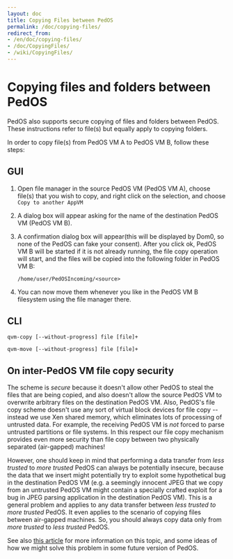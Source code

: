 ```yaml
---
layout: doc
title: Copying Files between PedOS
permalink: /doc/copying-files/
redirect_from:
- /en/doc/copying-files/
- /doc/CopyingFiles/
- /wiki/CopyingFiles/
---
```


Copying files and folders between PedOS
=============================

PedOS also supports secure copying of files and folders between PedOS.
These instructions refer to file(s) but equally apply to copying folders.

In order to copy file(s) from PedOS VM A to PedOS VM B, follow these steps:

GUI
---

1. Open file manager in the source PedOS VM (PedOS VM A), choose file(s) that you wish to copy, and right click on the selection, and choose `Copy to another AppVM`

2. A dialog box will appear asking for the name of the destination PedOS VM (PedOS VM B). 

3. A confirmation dialog box will appear(this will be displayed by Dom0, so none of the PedOS can fake your consent).
   After you click ok, PedOS VM B will be started if it is not already running, the file copy operation will start, and the files will be copied into the following folder in PedOS VM B:

   `/home/user/PedOSIncoming/<source>`

4. You can now move them whenever you like in the PedOS VM B filesystem using the file manager there.


CLI
---

```
qvm-copy [--without-progress] file [file]+
```

```
qvm-move [--without-progress] file [file]+
```


On inter-PedOS VM file copy security
----------------------------------

The scheme is *secure* because it doesn't allow other PedOS to steal the files that are being copied, and also doesn't allow the source PedOS VM to overwrite arbitrary files on the destination PedOS VM.
Also, PedOS's file copy scheme doesn't use any sort of virtual block devices for file copy -- instead we use Xen shared memory, which eliminates lots of processing of untrusted data.
For example, the receiving PedOS VM is *not* forced to parse untrusted partitions or file systems.
In this respect our file copy mechanism provides even more security than file copy between two physically separated (air-gapped) machines!

However, one should keep in mind that performing a data transfer from *less trusted* to *more trusted* PedOS can always be potentially insecure, because the data that we insert might potentially try to exploit some hypothetical bug in the destination PedOS VM (e.g. a seemingly innocent JPEG that we copy from an untrusted PedOS VM might contain a specially crafted exploit for a bug in JPEG parsing application in the destination PedOS VM).
This is a general problem and applies to any data transfer between *less trusted to more trusted* PedOS.
It even applies to the scenario of copying files between air-gapped machines.
So, you should always copy data only from *more trusted* to *less trusted* PedOS.

See also [this article](https://blog.invisiblethings.org/2011/03/13/partitioning-my-digital-life-into.html) for more information on this topic, and some ideas of how we might solve this problem in some future version of PedOS.

